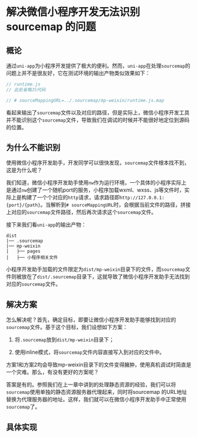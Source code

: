# 解决微信小程序开发无法识别 sourcemap 的问题

## 概论

通过`uni-app`为小程序开发提供了极大的便利。然而，`uni-app`在处理`sourcemap`的问题上并不是很友好，它在测试环境的输出产物类似效果如下：

```javascript
// runtime.js
// 此处省略JS代码

// # sourceMappingURL=../.sourcemap/mp-weixin/runtime.js.map
```

看起来输出了`sourcemap`文件以及对应的路径，但是实际上，微信小程序开发工具并不能识别这个`sourcemap`文件，导致我们在调试的时候并不能很好地定位到源码的位置。

## 为什么不能识别

使用微信小程序开发助手，开发同学可以很快发现，`sourcemap`文件根本找不到，这是为什么呢？

我们知道，微信小程序开发助手使用`nw`作为运行环境，一个具体的小程序实际上是通过`nw`创建了一个随机port的服务，小程序加载wxml、wxss、js等文件时，实际上是构建了一个个对应的`http`请求，请求路径即`http://127.0.0.1:{port}/{path}`。当解析到`# sourceMappingURL`时，会根据当前文件的路径，拼接上对应的`sourcemap`文件路径，然后再次请求这个`sourcemap`文件。

接下来我们看`uni-app`的输出产物：

```text
dist
|── .sourcemap
|── mp-weixin
|   ├── pages
|   ├── 小程序相关文件
```

小程序开发助手加载的文件限定为`dist/mp-weixin`目录下的文件，而`sourcemap`文件则被放在了`dist/.sourcemap`目录下，这就导致了微信小程序开发助手无法找到对应的`sourcemap`文件。

## 解决方案

怎么解决呢？首先，确定目标，即要让微信小程序开发助手能够找到对应的`sourcemap`文件。基于这个目标，我们设想如下方案：

1. 将`.sourcemap`放到`dist/mp-weixin`目录下；

2. 使用inline模式，将`sourcemap`文件内容直接写入到对应的文件中。

方案1和方案2均会导致mp-weixin目录下的文件变得臃肿，使用真机调试时简直是一个灾难。那么，有没有更好的方案呢？

答案是有的。参照我们在上一章中讲到的处理静态资源的经验，我们可以将`sourcemap`使用单独的静态资源服务器代理起来，同时将sourcemap
的URL地址替换为代理服务器的地址。这样，我们就可以在微信小程序开发助手中正常使用`sourcemap`了。

## 具体实现
